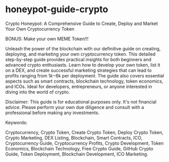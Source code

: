 # honeypot-guide-crypto
Crypto Honeypot: A Comprehensive Guide to Create, Deploy and Market Your Own Cryptocurrency Token

BONUS: Make your own MEME Token!!!

Unleash the power of the blockchain with our definitive guide on creating, deploying, and marketing your own cryptocurrency token. This detailed step-by-step guide provides practical insights for both beginners and advanced crypto enthusiasts. Learn how to develop your own token, list it on a DEX, and create successful marketing strategies that can lead to profits ranging from $1k-$6k per deployment. The guide also covers essential aspects such as smart contracts, blockchain technology, token economics, and ICOs. Ideal for developers, entrepreneurs, or anyone interested in diving into the world of crypto.

Disclaimer: This guide is for educational purposes only. It's not financial advice. Please perform your own due diligence and consult with a professional before making any investments.

Keywords:

Cryptocurrency, Crypto Token, Create Crypto Token, Deploy Crypto Token, Crypto Marketing, DEX Listing, Blockchain, Smart Contracts, ICO, Cryptocurrency Guide, Cryptocurrency Profits, Crypto Development, Token Economics, Blockchain Technology, Free Crypto Guide, GitHub Crypto Guide, Token Deployment, Blockchain Development, ICO Marketing.
